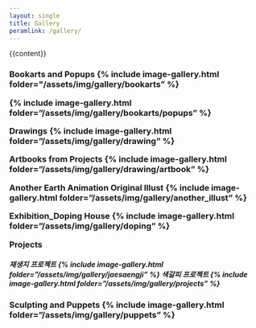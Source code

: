 ```yaml
---
layout: single
title: Gallery
peramlink: /gallery/
---
```


{{content}}

<h3> Bookarts and Popups
{% include image-gallery.html folder="/assets/img/gallery/bookarts” %}

{% include image-gallery.html folder=”/assets/img/gallery/bookarts/popups” %}


Drawings
{% include image-gallery.html folder=”/assets/img/gallery/drawing” %}

Artbooks from Projects
{% include image-gallery.html folder=”/assets/img/gallery/drawing/artbook” %}

Another Earth Animation Original Illust
{% include image-gallery.html folder=”/assets/img/gallery/another_illust” %}

Exhibition_Doping House
{% include image-gallery.html folder=”/assets/img/gallery/doping” %}

Projects
<h5>재생지 프로젝트
{% include image-gallery.html folder=”/assets/img/gallery/jaesaengji” %}
색갈피 프로젝트
{% include image-gallery.html folder=”/assets/img/gallery/projects” %}

<h3>Sculpting and Puppets
{% include image-gallery.html folder=”/assets/img/gallery/puppets” %}

